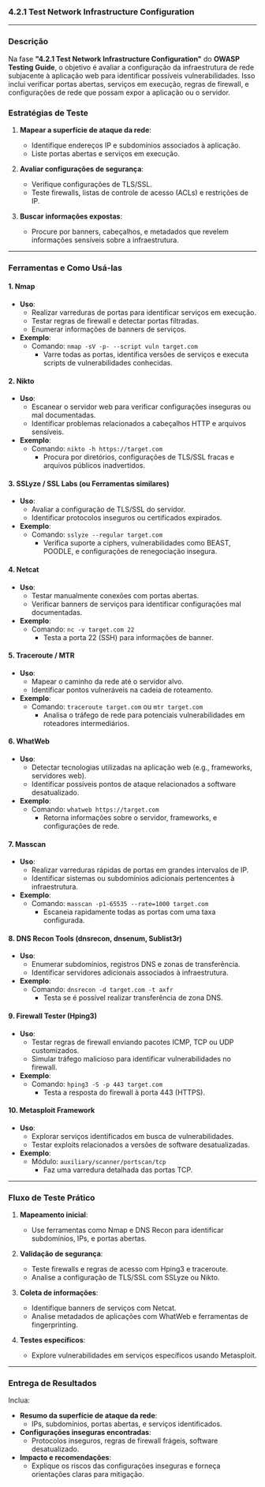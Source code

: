 ### **4.2.1 Test Network Infrastructure Configuration**

---

### **Descrição**
Na fase **"4.2.1 Test Network Infrastructure Configuration"** do **OWASP Testing Guide**, o objetivo é avaliar a configuração da infraestrutura de rede subjacente à aplicação web para identificar possíveis vulnerabilidades. Isso inclui verificar portas abertas, serviços em execução, regras de firewall, e configurações de rede que possam expor a aplicação ou o servidor.

### **Estratégias de Teste**
1. **Mapear a superfície de ataque da rede**:
   - Identifique endereços IP e subdomínios associados à aplicação.
   - Liste portas abertas e serviços em execução.

2. **Avaliar configurações de segurança**:
   - Verifique configurações de TLS/SSL.
   - Teste firewalls, listas de controle de acesso (ACLs) e restrições de IP.

3. **Buscar informações expostas**:
   - Procure por banners, cabeçalhos, e metadados que revelem informações sensíveis sobre a infraestrutura.

---

### **Ferramentas e Como Usá-las**

#### 1. **Nmap**
- **Uso**:
  - Realizar varreduras de portas para identificar serviços em execução.
  - Testar regras de firewall e detectar portas filtradas.
  - Enumerar informações de banners de serviços.
- **Exemplo**:
  - Comando: `nmap -sV -p- --script vuln target.com`
    - Varre todas as portas, identifica versões de serviços e executa scripts de vulnerabilidades conhecidas.

#### 2. **Nikto**
- **Uso**:
  - Escanear o servidor web para verificar configurações inseguras ou mal documentadas.
  - Identificar problemas relacionados a cabeçalhos HTTP e arquivos sensíveis.
- **Exemplo**:
  - Comando: `nikto -h https://target.com`
    - Procura por diretórios, configurações de TLS/SSL fracas e arquivos públicos inadvertidos.

#### 3. **SSLyze / SSL Labs (ou Ferramentas similares)**
- **Uso**:
  - Avaliar a configuração de TLS/SSL do servidor.
  - Identificar protocolos inseguros ou certificados expirados.
- **Exemplo**:
  - Comando: `sslyze --regular target.com`
    - Verifica suporte a ciphers, vulnerabilidades como BEAST, POODLE, e configurações de renegociação insegura.

#### 4. **Netcat**
- **Uso**:
  - Testar manualmente conexões com portas abertas.
  - Verificar banners de serviços para identificar configurações mal documentadas.
- **Exemplo**:
  - Comando: `nc -v target.com 22`
    - Testa a porta 22 (SSH) para informações de banner.

#### 5. **Traceroute / MTR**
- **Uso**:
  - Mapear o caminho da rede até o servidor alvo.
  - Identificar pontos vulneráveis na cadeia de roteamento.
- **Exemplo**:
  - Comando: `traceroute target.com` ou `mtr target.com`
    - Analisa o tráfego de rede para potenciais vulnerabilidades em roteadores intermediários.

#### 6. **WhatWeb**
- **Uso**:
  - Detectar tecnologias utilizadas na aplicação web (e.g., frameworks, servidores web).
  - Identificar possíveis pontos de ataque relacionados a software desatualizado.
- **Exemplo**:
  - Comando: `whatweb https://target.com`
    - Retorna informações sobre o servidor, frameworks, e configurações de rede.

#### 7. **Masscan**
- **Uso**:
  - Realizar varreduras rápidas de portas em grandes intervalos de IP.
  - Identificar sistemas ou subdomínios adicionais pertencentes à infraestrutura.
- **Exemplo**:
  - Comando: `masscan -p1-65535 --rate=1000 target.com`
    - Escaneia rapidamente todas as portas com uma taxa configurada.

#### 8. **DNS Recon Tools (dnsrecon, dnsenum, Sublist3r)**
- **Uso**:
  - Enumerar subdomínios, registros DNS e zonas de transferência.
  - Identificar servidores adicionais associados à infraestrutura.
- **Exemplo**:
  - Comando: `dnsrecon -d target.com -t axfr`
    - Testa se é possível realizar transferência de zona DNS.

#### 9. **Firewall Tester (Hping3)**
- **Uso**:
  - Testar regras de firewall enviando pacotes ICMP, TCP ou UDP customizados.
  - Simular tráfego malicioso para identificar vulnerabilidades no firewall.
- **Exemplo**:
  - Comando: `hping3 -S -p 443 target.com`
    - Testa a resposta do firewall à porta 443 (HTTPS).

#### 10. **Metasploit Framework**
- **Uso**:
  - Explorar serviços identificados em busca de vulnerabilidades.
  - Testar exploits relacionados a versões de software desatualizadas.
- **Exemplo**:
  - Módulo: `auxiliary/scanner/portscan/tcp`
    - Faz uma varredura detalhada das portas TCP.

---

### **Fluxo de Teste Prático**
1. **Mapeamento inicial**:
   - Use ferramentas como Nmap e DNS Recon para identificar subdomínios, IPs, e portas abertas.
   
2. **Validação de segurança**:
   - Teste firewalls e regras de acesso com Hping3 e traceroute.
   - Analise a configuração de TLS/SSL com SSLyze ou Nikto.

3. **Coleta de informações**:
   - Identifique banners de serviços com Netcat.
   - Analise metadados de aplicações com WhatWeb e ferramentas de fingerprinting.

4. **Testes específicos**:
   - Explore vulnerabilidades em serviços específicos usando Metasploit.

---

### **Entrega de Resultados**
Inclua:
- **Resumo da superfície de ataque da rede**:
  - IPs, subdomínios, portas abertas, e serviços identificados.
- **Configurações inseguras encontradas**:
  - Protocolos inseguros, regras de firewall frágeis, software desatualizado.
- **Impacto e recomendações**:
  - Explique os riscos das configurações inseguras e forneça orientações claras para mitigação.
